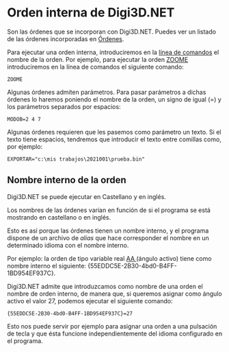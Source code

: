 # Orden interna de Digi3D.NET

Son las órdenes que se incorporan con Digi3D.NET. Puedes ver un listado de las órdenes incorporadas en [Órdenes]().

Para ejecutar una orden interna, introduciremos en la [línea de comandos](./) el nombre de la orden. Por ejemplo, para ejecutar la orden [ZOOME](../../../ventana-de-dibujo/ordenes/z/zoome.md) introduciremos en la línea de comandos el siguiente comando:

```text
ZOOME
```

Algunas órdenes admiten parámetros. Para pasar parámetros a dichas órdenes lo haremos poniendo el nombre de la orden, un signo de igual \(=\) y los parámetros separados por espacios:

```text
MODOB=2 4 7
```

Algunas órdenes requieren que les pasemos como parámetro un texto. Si el texto tiene espacios, tendremos que introducir el texto entre comillas como, por ejemplo:

```text
EXPORTAR="c:\mis trabajos\2021001\prueba.bin"
```

## Nombre interno de la orden

Digi3D.NET se puede ejecutar en Castellano y en inglés.

Los nombres de las órdenes varían en función de si el programa se está mostrando en castellano o en inglés.

Esto es así porque las órdenes tienen un nombre interno, y el programa dispone de un archivo de _alias_ que hace corresponder el nombre en un determinado idioma con el nombre interno.

Por ejemplo: la orden de tipo variable real [AA ](../../../ventana-de-dibujo/variables/a/aa.md)\(ángulo activo\) tiene como nombre interno el siguiente: {55EDDC5E-2B30-4bd0-B4FF-1BD954EF937C}.

Digi3D.NET admite que introduzcamos como nombre de una orden el nombre de orden interno, de manera que, si queremos asignar como ángulo activo el valor 27, podemos ejecutar el siguiente comando:

```text
{55EDDC5E-2B30-4bd0-B4FF-1BD954EF937C}=27
```

Esto nos puede servir por ejemplo para asignar una orden a una pulsación de tecla y que ésta funcione independientemente del idioma configurado en el programa.

